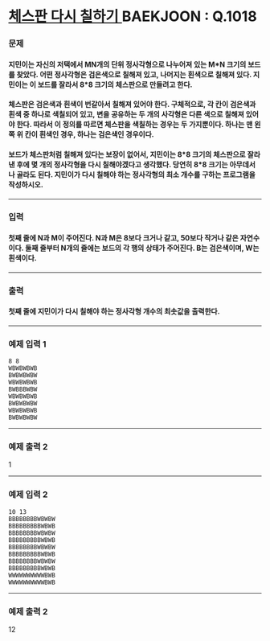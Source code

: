 # [ 체스판 다시 칠하기 ](https://www.acmicpc.net/problem/1018)  BAEKJOON : Q.1018

### 문제
#### 지민이는 자신의 저택에서 MN개의 단위 정사각형으로 나누어져 있는 M\*N 크기의 보드를 찾았다. 어떤 정사각형은 검은색으로 칠해져 있고, 나머지는 흰색으로 칠해져 있다. 지민이는 이 보드를 잘라서 8*8 크기의 체스판으로 만들려고 한다.

#### 체스판은 검은색과 흰색이 번갈아서 칠해져 있어야 한다. 구체적으로, 각 칸이 검은색과 흰색 중 하나로 색칠되어 있고, 변을 공유하는 두 개의 사각형은 다른 색으로 칠해져 있어야 한다. 따라서 이 정의를 따르면 체스판을 색칠하는 경우는 두 가지뿐이다. 하나는 맨 왼쪽 위 칸이 흰색인 경우, 하나는 검은색인 경우이다.

#### 보드가 체스판처럼 칠해져 있다는 보장이 없어서, 지민이는 8\*8 크기의 체스판으로 잘라낸 후에 몇 개의 정사각형을 다시 칠해야겠다고 생각했다. 당연히 8*8 크기는 아무데서나 골라도 된다. 지민이가 다시 칠해야 하는 정사각형의 최소 개수를 구하는 프로그램을 작성하시오.
----------
### 입력
#### 첫째 줄에 N과 M이 주어진다. N과 M은 8보다 크거나 같고, 50보다 작거나 같은 자연수이다. 둘째 줄부터 N개의 줄에는 보드의 각 행의 상태가 주어진다. B는 검은색이며, W는 흰색이다.
----------
### 출력
#### 첫째 줄에 지민이가 다시 칠해야 하는 정사각형 개수의 최솟값을 출력한다.
----------
### 예제 입력 1

    8 8
    WBWBWBWB
    BWBWBWBW
    WBWBWBWB
    BWBBBWBW
    WBWBWBWB
    BWBWBWBW
    WBWBWBWB
    BWBWBWBW

----------
### 예제 출력 2

1

----------

### 예제 입력 2

    10 13
    BBBBBBBBWBWBW
    BBBBBBBBBWBWB
    BBBBBBBBWBWBW
    BBBBBBBBBWBWB
    BBBBBBBBWBWBW
    BBBBBBBBBWBWB
    BBBBBBBBWBWBW
    BBBBBBBBBWBWB
    WWWWWWWWWWBWB
    WWWWWWWWWWBWB

----------
### 예제 출력 2

12